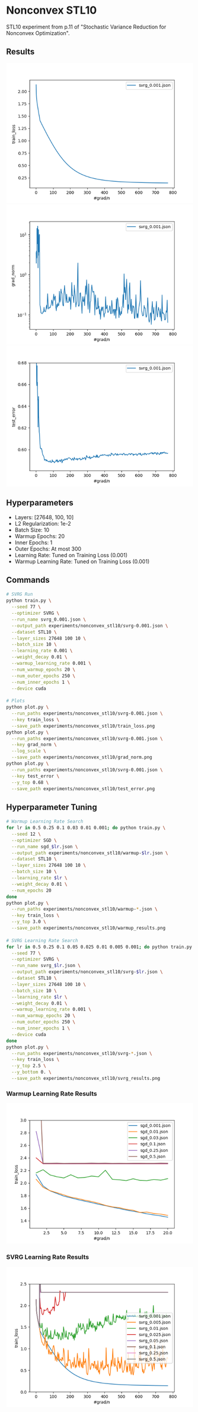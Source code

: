 # Nonconvex STL10

STL10 experiment from p.11 of "Stochastic Variance Reduction for Nonconvex Optimization".

## Results

![](train_loss.png)
![](grad_norm.png)
![](test_error.png)


## Hyperparameters

* Layers: [27648, 100, 10]
* L2 Regularization: 1e-2
* Batch Size: 10
* Warmup Epochs: 20
* Inner Epochs: 1
* Outer Epochs: At most 300
* Learning Rate: Tuned on Training Loss (0.001)
* Warmup Learning Rate: Tuned on Training Loss (0.001)


## Commands
```bash
# SVRG Run
python train.py \
  --seed 77 \
  --optimizer SVRG \
  --run_name svrg_0.001.json \
  --output_path experiments/nonconvex_stl10/svrg-0.001.json \
  --dataset STL10 \
  --layer_sizes 27648 100 10 \
  --batch_size 10 \
  --learning_rate 0.001 \
  --weight_decay 0.01 \
  --warmup_learning_rate 0.001 \
  --num_warmup_epochs 20 \
  --num_outer_epochs 250 \
  --num_inner_epochs 1 \
  --device cuda

# Plots
python plot.py \
  --run_paths experiments/nonconvex_stl10/svrg-0.001.json \
  --key train_loss \
  --save_path experiments/nonconvex_stl10/train_loss.png
python plot.py \
  --run_paths experiments/nonconvex_stl10/svrg-0.001.json \
  --key grad_norm \
  --log_scale \
  --save_path experiments/nonconvex_stl10/grad_norm.png
python plot.py \
  --run_paths experiments/nonconvex_stl10/svrg-0.001.json \
  --key test_error \
  --y_top 0.68 \
  --save_path experiments/nonconvex_stl10/test_error.png
```

## Hyperparameter Tuning

```bash
# Warmup Learning Rate Search
for lr in 0.5 0.25 0.1 0.03 0.01 0.001; do python train.py \
  --seed 12 \
  --optimizer SGD \
  --run_name sgd_$lr.json \
  --output_path experiments/nonconvex_stl10/warmup-$lr.json \
  --dataset STL10 \
  --layer_sizes 27648 100 10 \
  --batch_size 10 \
  --learning_rate $lr \
  --weight_decay 0.01 \
  --num_epochs 20
done
python plot.py \
  --run_paths experiments/nonconvex_stl10/warmup-*.json \
  --key train_loss \
  --y_top 3.0 \
  --save_path experiments/nonconvex_stl10/warmup_results.png

# SVRG Learning Rate Search
for lr in 0.5 0.25 0.1 0.05 0.025 0.01 0.005 0.001; do python train.py \
  --seed 77 \
  --optimizer SVRG \
  --run_name svrg_$lr.json \
  --output_path experiments/nonconvex_stl10/svrg-$lr.json \
  --dataset STL10 \
  --layer_sizes 27648 100 10 \
  --batch_size 10 \
  --learning_rate $lr \
  --weight_decay 0.01 \
  --warmup_learning_rate 0.001 \
  --num_warmup_epochs 20 \
  --num_outer_epochs 250 \
  --num_inner_epochs 1 \
  --device cuda
done
python plot.py \
  --run_paths experiments/nonconvex_stl10/svrg-*.json \
  --key train_loss \
  --y_top 2.5 \
  --y_bottom 0. \
  --save_path experiments/nonconvex_stl10/svrg_results.png
```

### Warmup Learning Rate Results
![Warmup Learning Rate](warmup_results.png "Warmup Learning Rate")

### SVRG Learning Rate Results
![SVRG Learning Rate](svrg_results.png "SVRG Learning Rate")
